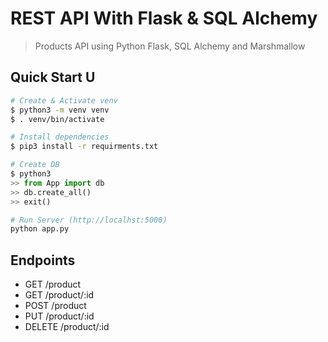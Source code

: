 # REST API With Flask & SQL Alchemy

> Products API using Python Flask, SQL Alchemy and Marshmallow

## Quick Start U

``` bash
# Create & Activate venv
$ python3 -m venv venv
$ . venv/bin/activate
```
```bash
# Install dependencies
$ pip3 install -r requirments.txt
```
```python
# Create DB
$ python3
>> from App import db
>> db.create_all()
>> exit()
```
```bash
# Run Server (http://localhst:5000)
python app.py
```

## Endpoints

* GET     /product
* GET     /product/:id
* POST    /product
* PUT     /product/:id
* DELETE  /product/:id

